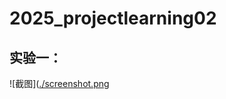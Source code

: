# 2025_projectlearning02
## 实验一：
![截图]([./screenshot.png](test02/3000a97df8a7b8789ab91c15b50b2b77.png)
